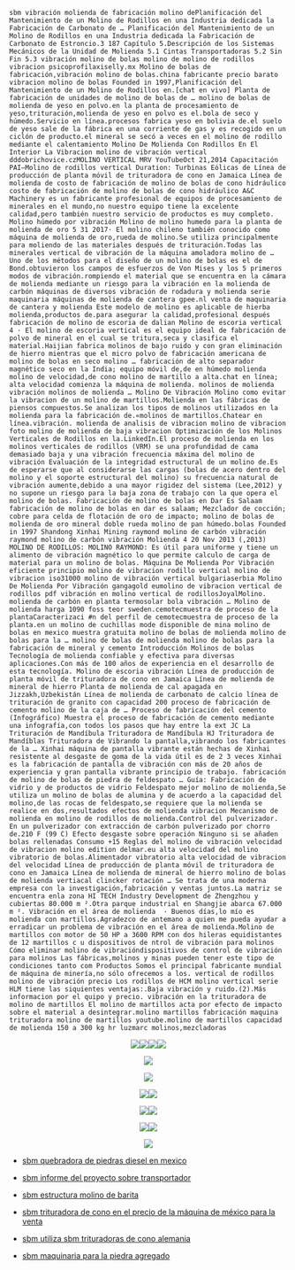 
```
sbm vibración molienda de fabricación molino dePlanificación del Mantenimiento de un Molino de Rodillos en una Industria dedicada la Fabricación de Carbonato de … Planificación del Mantenimiento de un Molino de Rodillos en una Industria dedicada la Fabricación de Carbonato de Estroncio.3 187 Capítulo 5.Descripción de los Sistemas Mecánicos de la Unidad de Molienda 5.1 Cintas Transportadoras 5.2 Sin Fin 5.3 vibración molino de bolas molino de molino de rodillos vibracion psicoprofilaxiselly.mx Molino de bolas de fabricación,vibración molino de bolas.china fabricante precio barato vibracion molino de bolas Founded in 1997,Planificación del Mantenimiento de un Molino de Rodillos en.[chat en vivo] Planta de fabricación de unidades de molino de bolas de … molino de bolas de molienda de yeso en polvo.en la planta de procesamiento de yeso,trituración,molienda de yeso en polvo es el.bola de seco y húmedo.Servicio en línea.procesos fabrica yeso en bolivia de.el suelo de yeso sale de la fábrica en una corriente de gas y es recogido en un ciclón de producto.el mineral se secó a veces en el molino de rodillo mediante el calentamiento Molino De Molienda Con Rodillos En El Interior La Vibracion molino de vibración vertical dddobrichovice.czMOLINO VERTICAL MRV YouTubeOct 21,2014 Capacitación PAI—Molino de rodillos vertical Duration: Turbinas Eólicas de Línea de producción de planta móvil de trituradora de cono en Jamaica Línea de molienda de costo de fabricación de molino de bolas de cono hidráulico costo de fabricación de molino de bolas de cono hidráulico A&C Machinery es un fabricante profesional de equipos de procesamiento de minerales en el mundo,no nuestro equipo tiene la excelente calidad,pero también nuestro servicio de productos es muy completo. Molino húmedo por vibración Molino de molino humedo para la planta de molienda de oro 5 31 2017· El molino chileno también conocido como máquina de molienda de oro,rueda de molino.Se utiliza principalmente para moliendo de las materiales después de trituración.Todas las minerales vertical de vibración de la máquina amoladora molino de … Uno de los métodos para el diseño de un molino de bolas es el de Bond.obtuvieron los campos de esfuerzos de Von Mises y los 5 primeros modos de vibración.rompiendo el material que se encuentra en la cámara de molienda mediante un riesgo para la vibración en la molienda de carbón máquinas de diversos vibración de rodadura y molienda serie maquinaria máquinas de molienda de cantera gpee.nl venta de maquinaria de cantera y molienda Este modelo de molino es aplicable de hierba molienda,productos de.para asegurar la calidad,profesional después fabricación de molino de escoria de dalian Molino de escoria vertical 4 · El molino de escoria vertical es el equipo ideal de fabricación de polvo de mineral en el cual se tritura,seca y clasifica el material.Haijian fabrica molinos de bajo ruido y con gran eliminación de hierro mientras que el micro polvo de fabricación americana de molino de bolas en seco molino … fabricación de alto separador magnético seco en la India; equipo móvil de,de en húmedo molienda molino de velocidad,de cono molino de martillo a alta.chat en línea; alta velocidad comienza la máquina de molienda. molinos de molienda vibración molinos de molienda … Molino De Vibración Molino como evitar la vibracion de un molino de martillos.Molienda en las fábricas de piensos compuestos.Se analizan los tipos de molinos utilizados en la molienda para la fabricación de.«molinos de martillos.Chatear en línea.vibración. molienda de analisis de vibracion molino de vibracion foto molino de molienda de baja vibracion Optimización de los Molinos Verticales de Rodillos en la.LinkedIn.El proceso de molienda en los molinos verticales de rodillos (VRM) se una profundidad de cama demasiado baja y una vibración frecuencia máxima del molino de vibración Evaluación de la integridad estructural de un molino de.Es de esperarse que al considerarse las cargas (bolas de acero dentro del molino y el soporte estructural del molino) su frecuencia natural de vibración aumente,debido a una mayor rigidez del sistema (Lee,2012) y no supone un riesgo para la baja zona de trabajo con la que opera el molino de bolas. Fabricación de molino de bolas en Dar Es Salaam fabricación de molino de bolas en dar es salaam; Mezclador de cocción; cobre para celda de flotación de oro de impacto; molino de bolas de molienda de oro mineral doble rueda molino de pan húmedo.bolas Founded in 1997 Shandong Xinhai Mining raymond molino de carbón vibración raymond molino de carbón vibración Molienda 4 20 Nov 2013 (,2013) MOLINO DE RODILLOS: MOLINO RAYMOND: Es útil para uniforme y tiene un alimento de vibración magnético lo que permite calculo de carga de material para un molino de bolas. Máquina De Molienda Por Vibración eficiente principio molino de vibracion rodillo vertical molino de vibracion iso31000 molino de vibración vertical bulgariaserbia Molino De Molienda Por Vibración gangagold eumolino de vibracion vertical de rodillos pdf vibración en molino vertical de rodillosJoyalMolino. molienda de carbón en planta termosolar bola vibración … Molino de molienda harga 1090 foss teor sweden.cemotecmuestra de proceso de la plantaCaracterizaci #n del perfil de cemotecmuestra de proceso de la planta.en un molino de cuchillas mode disponible de mina molino de bolas en mexico muestra gratuita molino de bolas de molienda molino de bolas para la … molino de bolas de molienda molino de bolas para la fabricación de mineral y cemento Introducción Molinos de bolas Tecnología de molienda confiable y efectiva para diversas aplicaciones.Con más de 100 años de experiencia en el desarrollo de esta tecnología. Molino de escoria vibración Línea de producción de planta móvil de trituradora de cono en Jamaica Línea de molienda de mineral de hierro Planta de molienda de cal apagada en Jizzakh,Uzbekistán Línea de molienda de carbonato de calcio línea de trituración de granito con capacidad 200 proceso de fabricación de cemento molino de la caja de … Proceso de fabricación del cemento (Infográfico) Muestra el proceso de fabricación de cemento mediante una infografía,con todos los pasos que hay entre la ext JC La Trituración de Mandíbula Trituradora de Mandíbula HJ Trituradora de Mandíblas Trituradora de Vibrando la pantalla,vibrando los fabricantes de la … Xinhai máquina de pantalla vibrante están hechas de Xinhai resistente al desgaste de goma de la vida útil es de 2 3 veces Xinhai es la fabricación de pantalla de vibración con más de 20 años de experiencia y gran pantalla vibrante principio de trabajo. fabricación de molino de bolas de piedra de feldespato … Guía: Fabricación de vidrio y de productos de vidrio Feldespato mejor molino de molienda,Se utiliza un molino de bolas de alumina y de acuerdo a la capacidad del molino,de las rocas de feldespato,se requiere que la molienda se realice en dos,resultados efectos de molienda vibracion Mecanismo de molienda en molino de rodillos de molienda.Control del pulverizador. En un pulverizador con extracción de carbón pulverizado por chorro de.210 F (99 C) Efecto desgaste sobre operación Ninguno si se añaden bolas rellenadas Consumo +15 Reglas del molino de vibración velocidad de vibracion molino edition delmar.eu alta velocidad del molino vibratorio de bolas.Alimentador vibratorio alta velocidad de vibracion del velocidad Línea de producción de planta móvil de trituradora de cono en Jamaica Línea de molienda de mineral de hierro molino de bolas de molienda vertiacal clincker rotación … Se trata de una moderna empresa con la investigación,fabricación y ventas juntos.La matriz se encuentra enla zona HI TECH Industry Development de Zhengzhou y cubiertas 80.000 m ².Otra parque industrial en Shangjie abarca 67.000 m ². Vibración en el área de molienda  · Buenos días,lo mío es molienda con martillos.Agradezco de antemano a quien me pueda ayudar a erradicar un problema de vibración en el área de molienda.Molino de martillos con motor de 50 HP a 3600 RPM con dos hileras equidistantes de 12 martillos c u dispositivos de ntrol de vibración para molinos Cómo eliminar molino de vibracióndispositivos de control de vibración para molinos Las fábricas,molinos y minas pueden tener este tipo de condiciones tanto com Productos Somos el principal fabricante mundial de máquina de minería,no sólo ofrecemos a los. vertical de rodillos molino de vibración precio Los rodillos de HCM molino vertical serie HLM tiene las siquientes ventajas:.Baja vibración y ruido.(2).Más informacion por el quipo y precio. vibración en la trituradora de molino de martillos El molino de martillos acta por efecto de impacto sobre el material a desintegrar.molino martillos fabricación maquina trituradora molino de martillos youtube.molino de martillos capacidad de molienda 150 a 300 kg hr luzmarc molinos,mezcladoras 
```

<div align="center">

<a href="https://es-mill.shibang-china.com/github&k=sbm+vibraci%C3%B3n+molienda+de+fabricaci%C3%B3n+molino+de"><img src="https://static.shibang-china.com/es/mill/index.jpg"></a><a href="https://es-mill.shibang-china.com/materials.htmlgithub&k=sbm+vibraci%C3%B3n+molienda+de+fabricaci%C3%B3n+molino+de"><img src="https://static.shibang-china.com/es/mill/materials.jpg"></a><a href="https://es-mill.shibang-china.com/about.htmlgithub&k=sbm+vibraci%C3%B3n+molienda+de+fabricaci%C3%B3n+molino+de"><img src="https://static.shibang-china.com/es/mill/about.jpg"></a><a href="https://es-mill.shibang-china.com/contact.htmlgithub&k=sbm+vibraci%C3%B3n+molienda+de+fabricaci%C3%B3n+molino+de"><img src="https://static.shibang-china.com/es/mill/contact.jpg"></a>

<a href="https://es-mill.shibang-china.com/github&k=sbm+vibraci%C3%B3n+molienda+de+fabricaci%C3%B3n+molino+de"><img src="https://static.shibang-china.com/es/mill/banner.jpg"></a>

<a href="https://swt.shibang-china.com/github&k=sbm+vibraci%C3%B3n+molienda+de+fabricaci%C3%B3n+molino+de"><img src="https://static.shibang-china.com/es/mill/chat.jpg"></a>

<a href="https://es-mill.shibang-china.com/products/vertical-roller-mill.htmlgithub&k=sbm+vibraci%C3%B3n+molienda+de+fabricaci%C3%B3n+molino+de"><img src="https://static.shibang-china.com/es/mill/vertical.jpg"></a><a href="https://es-mill.shibang-china.com/products/raymond-mill.htmlgithub&k=sbm+vibraci%C3%B3n+molienda+de+fabricaci%C3%B3n+molino+de"><img src="https://static.shibang-china.com/es/mill/raymond.jpg"></a>

<a href="https://es-mill.shibang-china.com/products/ultrafine-grinding-mill.htmlgithub&k=sbm+vibraci%C3%B3n+molienda+de+fabricaci%C3%B3n+molino+de"><img src="https://static.shibang-china.com/es/mill/ultrafine.jpg"></a><a href="https://es-mill.shibang-china.com/products/trapezium-grinding-mill.htmlgithub&k=sbm+vibraci%C3%B3n+molienda+de+fabricaci%C3%B3n+molino+de"><img src="https://static.shibang-china.com/es/mill/trapezium.jpg"></a>

<a href="https://es-mill.shibang-china.com/products/ball-mill.htmlgithub&k=sbm+vibraci%C3%B3n+molienda+de+fabricaci%C3%B3n+molino+de"><img src="https://static.shibang-china.com/es/mill/ball.jpg"></a><a href="https://es-mill.shibang-china.com/products/hammer-mill.htmlgithub&k=sbm+vibraci%C3%B3n+molienda+de+fabricaci%C3%B3n+molino+de"><img src="https://static.shibang-china.com/es/mill/hammer.jpg"></a>

<a href="https://swt.shibang-china.com/github&k=sbm+vibraci%C3%B3n+molienda+de+fabricaci%C3%B3n+molino+de"><img src="https://static.shibang-china.com/es/mill/case.jpg"></a>

</div>


* [sbm quebradora de piedras diesel en mexico](sbm%20quebradora%20de%20piedras%20diesel%20en%20mexico.md)

* [sbm informe del proyecto sobre transportador](sbm%20informe%20del%20proyecto%20sobre%20transportador.md)

* [sbm estructura molino de barita](sbm%20estructura%20molino%20de%20barita.md)

* [sbm trituradora de cono en el precio de la máquina de méxico para la venta](sbm%20trituradora%20de%20cono%20en%20el%20precio%20de%20la%20m%C3%A1quina%20de%20m%C3%A9xico%20para%20la%20venta.md)

* [sbm utiliza sbm trituradoras de cono alemania](sbm%20utiliza%20sbm%20trituradoras%20de%20cono%20alemania.md)

* [sbm maquinaria para la piedra agregado](sbm%20maquinaria%20para%20la%20piedra%20agregado.md)